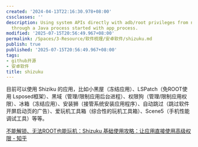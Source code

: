```yaml
---
created: '2024-04-13T22:16:30.978+08:00'
cssclasses: ''
description: Using system APIs directly with adb/root privileges from normal apps
  through a Java process started with app_process.
modified: '2025-07-15T20:56:49.967+08:00'
permalink: /Spaces/3-Resource/软件梳理/安卓软件/shizuku.md
publish: true
published: '2025-07-15T20:56:49.967+08:00'
tags:
- github开源
- 安卓软件
title: shizuku
---
```

目前可以使用 Shiziku 的应用，比如小黑屋（冻结应用）、LSPatch（免ROOT使用 Lsposed框架）、黑域（管理/限制应用后台进程）、权限狗（管理/限制应用权限）、冰箱（冻结应用）、安装狮（接管系统安装应用程序）、自动跳过（跳过软件开屏启动页的广告）、爱玩机工具箱（综合性的玩机工具箱）、Scene5（手机性能调试工具）等等。

[不能解锁、无法ROOT也能玩机：Shizuku 基础使用攻略：让应用直接使用高级权限 - 知乎](https://zhuanlan.zhihu.com/p/654037213)